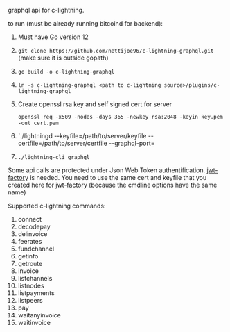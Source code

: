 graphql api for c-lightning. 


to run (must be already running bitcoind for backend):

1. Must have Go version 12

2. `git clone https://github.com/nettijoe96/c-lightning-graphql.git` (make sure it is outside gopath)

3. `go build -o c-lightning-graphql`

4. `ln -s c-lightning-graphql <path to c-lightning source>/plugins/c-lightning-graphql`

5. Create openssl rsa key and self signed cert for server

    `openssl req -x509 -nodes -days 365 -newkey rsa:2048 -keyin key.pem -out cert.pem`

6.  `./lightningd --keyfile=/path/to/server/keyfile --certfile=/path/to/server/certfile --graphql-port=<port> 

7. `./lightning-cli graphql`

Some api calls are protected under Json Web Token authentification. [jwt-factory](https://github.com/nettijoe96/jwt-factory) is needed. You need to use the same cert and keyfile that you created here for jwt-factory (because the cmdline options have the same name)


Supported c-lightning commands:
1. connect
2. decodepay
3. delinvoice
4. feerates
5. fundchannel
6. getinfo
7. getroute
8. invoice
9. listchannels
10. listnodes
11. listpayments
12. listpeers
13. pay
14. waitanyinvoice
15. waitinvoice
